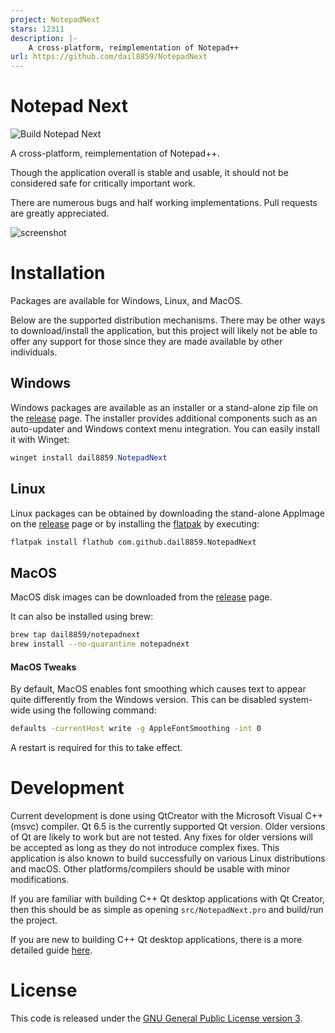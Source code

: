 ```yaml
---
project: NotepadNext
stars: 12311
description: |-
    A cross-platform, reimplementation of Notepad++
url: https://github.com/dail8859/NotepadNext
---
```


# Notepad Next

![Build Notepad Next](https://github.com/dail8859/NotepadNext/workflows/Build%20Notepad%20Next/badge.svg)

A cross-platform, reimplementation of Notepad++.

Though the application overall is stable and usable, it should not be considered safe for critically important work.

There are numerous bugs and half working implementations. Pull requests are greatly appreciated.

![screenshot](/doc/screenshot.png)

# Installation

Packages are available for Windows, Linux, and MacOS.

Below are the supported distribution mechanisms. There may be other ways to download/install the application, but this project will likely not be able to offer any support for those since they are made available by other individuals.

## Windows
Windows packages are available as an installer or a stand-alone zip file on the [release](https://github.com/dail8859/NotepadNext/releases) page. The installer provides additional components such as an auto-updater and Windows context menu integration. You can easily install it with Winget:

```powershell
winget install dail8859.NotepadNext
```

## Linux
Linux packages can be obtained by downloading the stand-alone AppImage on the [release](https://github.com/dail8859/NotepadNext/releases) page or by installing the [flatpak](https://flathub.org/apps/details/com.github.dail8859.NotepadNext) by executing:

```bash
flatpak install flathub com.github.dail8859.NotepadNext
```

## MacOS
MacOS disk images can be downloaded from the [release](https://github.com/dail8859/NotepadNext/releases) page.

It can also be installed using brew:
```bash
brew tap dail8859/notepadnext
brew install --no-quarantine notepadnext
```

#### MacOS Tweaks

By default, MacOS enables font smoothing which causes text to appear quite differently from the Windows version. This can be disabled system-wide using the following command:

```bash
defaults -currentHost write -g AppleFontSmoothing -int 0
```

A restart is required for this to take effect.

# Development
Current development is done using QtCreator with the Microsoft Visual C++ (msvc) compiler. Qt 6.5 is the currently supported Qt version. Older versions of Qt are likely to work but are not tested. Any fixes for older versions will be accepted as long as they do not introduce complex fixes. This application is also known to build successfully on various Linux distributions and macOS. Other platforms/compilers should be usable with minor modifications.

If you are familiar with building C++ Qt desktop applications with Qt Creator, then this should be as simple as opening `src/NotepadNext.pro` and build/run the project.

If you are new to building C++ Qt desktop applications, there is a more detailed guide [here](/doc/Building.md).


# License
This code is released under the [GNU General Public License version 3](https://www.gnu.org/licenses/gpl-3.0.txt).

